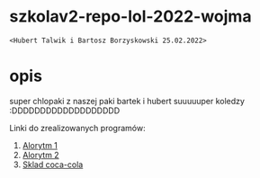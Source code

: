 # szkolav2-repo-lol-2022-wojma
`<Hubert Talwik i Bartosz Borzyskowski 25.02.2022>`

# opis
super chlopaki z naszej paki bartek i hubert suuuuuper koledzy :DDDDDDDDDDDDDDDDDDD

Linki do zrealizowanych programów:

1. [Alorytm 1](https://github.com/FatSassin/szkolav2-repo-lol-2022-wojma/blob/main/Liczby%20pierwsze/Liczby%20pierwsze.cpp)
2. [Alorytm 2](https://www.requiem.pl/wp-content/uploads/2020/01/Sus-Sebastian.jpg)
2. [Sklad coca-cola](https://www.youtube.com/watch?v=bsBDqaYXGb4)
